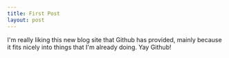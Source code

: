 ```yaml
---
title: First Post
layout: post
---
```


I'm really liking this new blog site that Github has provided, mainly
because it fits nicely into things that I'm already doing. Yay Github!

